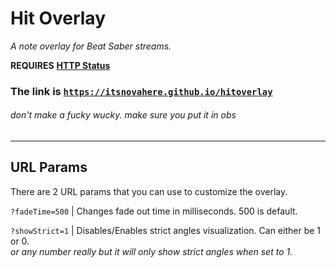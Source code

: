# Hit Overlay
*A note overlay for Beat Saber streams.*

**REQUIRES** [**HTTP Status**](https://github.com/opl-/beatsaber-http-status)

### The link is [`https://itsnovahere.github.io/hitoverlay`](https://itsnovahere.github.io/hitoverlay)

###### *don't make a fucky wucky. make sure you put it in obs*

---

## URL Params

There are 2 URL params that you can use to customize the overlay.

`?fadeTime=500` | Changes fade out time in milliseconds. 500 is default.  

`?showStrict=1` | Disables/Enables strict angles visualization. Can either be 1 or 0.  
*or any number really but it will only show strict angles when set to 1.*

